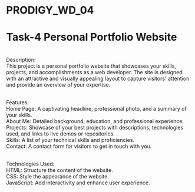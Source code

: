 # PRODIGY_WD_04

# Task-4 Personal Portfolio Website
<br>
Description:
<br>
This project is a personal portfolio website that showcases your skills, projects, and accomplishments as a web developer. The site is designed with an attractive and visually appealing layout to capture visitors' attention and provide an overview of your expertise.
<br>
<br>

Features:
<br>
Home Page: A captivating headline, professional photo, and a summary of your skills.
<br>
About Me: Detailed background, education, and professional experience.
<br>
Projects: Showcase of your best projects with descriptions, technologies used, and links to live demos or repositories.
<br>
Skills: A list of your technical skills and proficiencies.
<br>
Contact: A contact form for visitors to get in touch with you.
<br>
<br>

Technologies Used:
<br>
HTML: Structure the content of the website.
<br>
CSS: Style the appearance of the website.
<br>
JavaScript: Add interactivity and enhance user experience.
